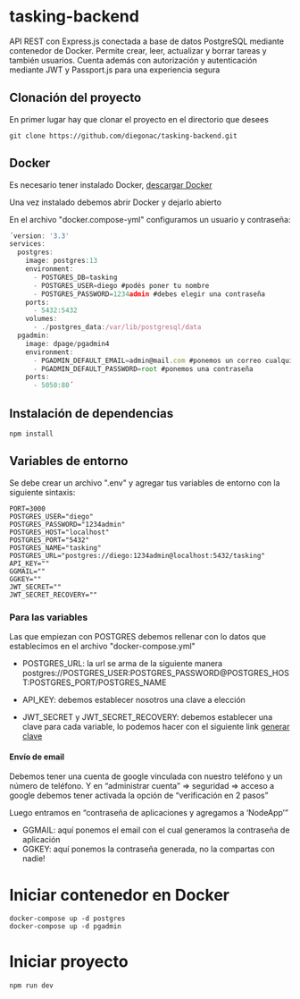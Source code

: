 # tasking-backend
API REST con Express.js conectada a base de datos PostgreSQL mediante contenedor de Docker. Permite crear, leer, actualizar y borrar tareas y también usuarios. Cuenta además con autorización y autenticación mediante JWT y Passport.js para una experiencia segura

## Clonación del proyecto
En primer lugar hay que clonar el proyecto en el directorio que desees

```git clone https://github.com/diegonac/tasking-backend.git```

## Docker
Es necesario tener instalado Docker, [descargar Docker](https://www.docker.com/products/docker-desktop/)

Una vez instalado debemos abrir Docker y dejarlo abierto

En el archivo "docker.compose-yml" configuramos un usuario y contraseña:
```javascript
´version: '3.3'
services:
  postgres:
    image: postgres:13
    environment:
      - POSTGRES_DB=tasking
      - POSTGRES_USER=diego #podés poner tu nombre
      - POSTGRES_PASSWORD=1234admin #debes elegir una contraseña
    ports:
      - 5432:5432
    volumes:
      - ./postgres_data:/var/lib/postgresql/data
  pgadmin:
    image: dpage/pgadmin4
    environment:
      - PGADMIN_DEFAULT_EMAIL=admin@mail.com #ponemos un correo cualquiera
      - PGADMIN_DEFAULT_PASSWORD=root #ponemos una contraseña
    ports:
      - 5050:80´
```
## Instalación de dependencias
``` npm install ```

## Variables de entorno
Se debe crear un archivo ".env" y agregar tus variables de entorno con la siguiente sintaxis:
```
PORT=3000
POSTGRES_USER="diego" 
POSTGRES_PASSWORD="1234admin"
POSTGRES_HOST="localhost"
POSTGRES_PORT="5432"
POSTGRES_NAME="tasking"
POSTGRES_URL="postgres://diego:1234admin@localhost:5432/tasking"
API_KEY=""
GGMAIL=""
GGKEY=""
JWT_SECRET=""
JWT_SECRET_RECOVERY=""
```

### Para las variables

Las que empiezan con POSTGRES debemos rellenar con lo datos que establecimos en el archivo "docker-compose.yml"

- POSTGRES_URL: la url se arma de la siguiente manera postgres://POSTGRES_USER:POSTGRES_PASSWORD@POSTGRES_HOST:POSTGRES_PORT/POSTGRES_NAME

- API_KEY: debemos establecer nosotros una clave a elección

- JWT_SECRET y JWT_SECRET_RECOVERY: debemos establecer una clave para cada variable, lo podemos hacer con el siguiente link [generar clave](https://keygen.io/#fakeLink/)

#### Envío de email

Debemos tener una cuenta de google vinculada con nuestro teléfono y un número de teléfono. Y en “administrar cuenta” ⇒ seguridad ⇒ acceso a google debemos tener activada la opción de “verificación en 2 pasos”

Luego entramos en “contraseña de aplicaciones y agregamos a ‘NodeApp’”
- GGMAIL: aquí ponemos el email con el cual generamos la contraseña de aplicación
- GGKEY: aquí ponemos la contraseña generada, no la compartas con nadie!

# Iniciar contenedor en Docker
```
docker-compose up -d postgres
docker-compose up -d pgadmin
```
# Iniciar proyecto
```npm run dev```

